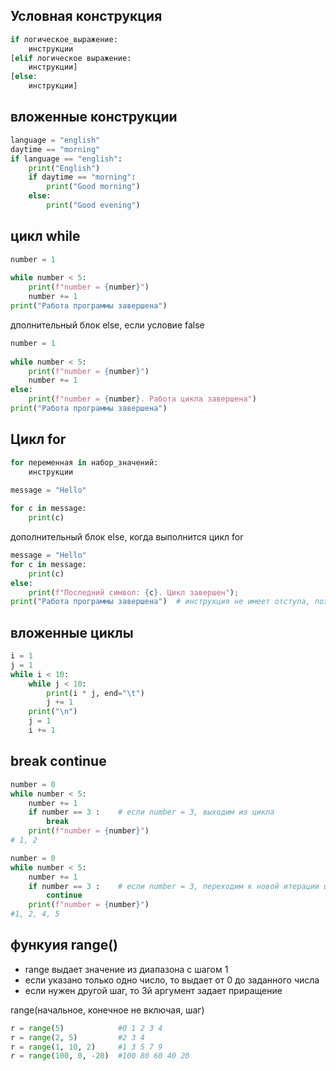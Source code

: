 ## Условная конструкция

```Python
if логическое_выражение:
    инструкции
[elif логическое выражение:
    инструкции]
[else: 
    инструкции]
```

## вложенные конструкции

```Python
language = "english"
daytime == "morning"
if language == "english":
    print("English")
    if daytime == "morning":
        print("Good morning")
    else:
        print("Good evening")
```


## цикл while

```Python
number = 1
 
while number < 5:
    print(f"number = {number}")
    number += 1
print("Работа программы завершена")
```

дполнительный блок else, если условие false
```Python
number = 1
 
while number < 5:
    print(f"number = {number}")
    number += 1
else:
    print(f"number = {number}. Работа цикла завершена")
print("Работа программы завершена")
```

## Цикл for


```Python
for переменная in набор_значений:
    инструкции
```

```Python
message = "Hello"
 
for c in message:
    print(c)
```
дополнительный блок else, когда выполнится цикл for
```Python
message = "Hello"
for c in message:
    print(c)
else:
    print(f"Последний символ: {c}. Цикл завершен");
print("Работа программы завершена")  # инструкция не имеет отступа, поэтому не относится к else
```


## вложенные циклы


```Python
i = 1
j = 1
while i < 10:
    while j < 10:
        print(i * j, end="\t")
        j += 1
    print("\n")
    j = 1
    i += 1
```

## break continue


```Python
number = 0
while number < 5:
    number += 1
    if number == 3 :    # если number = 3, выходим из цикла
        break
    print(f"number = {number}")
# 1, 2
```

```Python
number = 0
while number < 5:
    number += 1
    if number == 3 :    # если number = 3, переходим к новой итерации цикла
        continue
    print(f"number = {number}")
#1, 2, 4, 5
```

## функуия range()

* range выдает значение из диапазона с шагом 1
* если указано только одно число, то выдает от 0 до заданного числа
* если нужен другой шаг, то 3й аргумент задает приращение

range(начальное, конечное не включая, шаг)
```Python
r = range(5)            #0 1 2 3 4 
r = range(2, 5)         #2 3 4
r = range(1, 10, 2)     #1 3 5 7 9
r = range(100, 0, -20)  #100 80 60 40 20
```